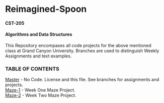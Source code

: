 # Reimagined-Spoon

#### CST-205

#### Algorithms and Data Structures

This Repository encompases all code projects for the above mentioned class at Grand Canyon University.  Branches are used to distinguish Weekly Assignments and text examples.
<br>

### TABLE OF CONTENTS

[Master](https://github.com/lljakll/reimagined-spoon/tree/master) - No Code.  License and this file.  See branches for assignments and projects.
<br>
[Maze-1](https://github.com/lljakll/reimagined-spoon/tree/Maze-1) - Week One Maze Project.
<br>
[Maze-2](https://github.com/lljakll/reimagined-spoon/tree/Maze-2) - Week Two Maze Project.
